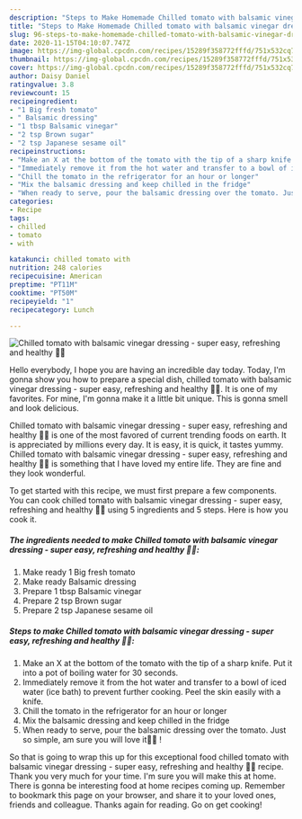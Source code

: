 ```yaml
---
description: "Steps to Make Homemade Chilled tomato with balsamic vinegar dressing - super easy, refreshing and healthy 🍅😋"
title: "Steps to Make Homemade Chilled tomato with balsamic vinegar dressing - super easy, refreshing and healthy 🍅😋"
slug: 96-steps-to-make-homemade-chilled-tomato-with-balsamic-vinegar-dressing-super-easy-refreshing-and-healthy
date: 2020-11-15T04:10:07.747Z
image: https://img-global.cpcdn.com/recipes/15289f358772fffd/751x532cq70/chilled-tomato-with-balsamic-vinegar-dressing-super-easy-refreshing-and-healthy-🍅😋-recipe-main-photo.jpg
thumbnail: https://img-global.cpcdn.com/recipes/15289f358772fffd/751x532cq70/chilled-tomato-with-balsamic-vinegar-dressing-super-easy-refreshing-and-healthy-🍅😋-recipe-main-photo.jpg
cover: https://img-global.cpcdn.com/recipes/15289f358772fffd/751x532cq70/chilled-tomato-with-balsamic-vinegar-dressing-super-easy-refreshing-and-healthy-🍅😋-recipe-main-photo.jpg
author: Daisy Daniel
ratingvalue: 3.8
reviewcount: 15
recipeingredient:
- "1 Big fresh tomato"
- " Balsamic dressing"
- "1 tbsp Balsamic vinegar"
- "2 tsp Brown sugar"
- "2 tsp Japanese sesame oil"
recipeinstructions:
- "Make an X at the bottom of the tomato with the tip of a sharp knife. Put it into a pot of boiling water for 30 seconds."
- "Immediately remove it from the hot water and transfer to a bowl of iced water (ice bath) to prevent further cooking. Peel the skin easily with a knife."
- "Chill the tomato in the refrigerator for an hour or longer"
- "Mix the balsamic dressing and keep chilled in the fridge"
- "When ready to serve, pour the balsamic dressing over the tomato. Just so simple, am sure you will love it🍅😋 !"
categories:
- Recipe
tags:
- chilled
- tomato
- with

katakunci: chilled tomato with 
nutrition: 248 calories
recipecuisine: American
preptime: "PT11M"
cooktime: "PT50M"
recipeyield: "1"
recipecategory: Lunch

---
```



![Chilled tomato with balsamic vinegar dressing - super easy, refreshing and healthy 🍅😋](https://img-global.cpcdn.com/recipes/15289f358772fffd/751x532cq70/chilled-tomato-with-balsamic-vinegar-dressing-super-easy-refreshing-and-healthy-🍅😋-recipe-main-photo.jpg)

Hello everybody, I hope you are having an incredible day today. Today, I'm gonna show you how to prepare a special dish, chilled tomato with balsamic vinegar dressing - super easy, refreshing and healthy 🍅😋. It is one of my favorites. For mine, I'm gonna make it a little bit unique. This is gonna smell and look delicious.

Chilled tomato with balsamic vinegar dressing - super easy, refreshing and healthy 🍅😋 is one of the most favored of current trending foods on earth. It is appreciated by millions every day. It is easy, it is quick, it tastes yummy. Chilled tomato with balsamic vinegar dressing - super easy, refreshing and healthy 🍅😋 is something that I have loved my entire life. They are fine and they look wonderful.




To get started with this recipe, we must first prepare a few components. You can cook chilled tomato with balsamic vinegar dressing - super easy, refreshing and healthy 🍅😋 using 5 ingredients and 5 steps. Here is how you cook it.

<!--inarticleads1-->

##### The ingredients needed to make Chilled tomato with balsamic vinegar dressing - super easy, refreshing and healthy 🍅😋:

1. Make ready 1 Big fresh tomato
1. Make ready  Balsamic dressing
1. Prepare 1 tbsp Balsamic vinegar
1. Prepare 2 tsp Brown sugar
1. Prepare 2 tsp Japanese sesame oil




<!--inarticleads2-->

##### Steps to make Chilled tomato with balsamic vinegar dressing - super easy, refreshing and healthy 🍅😋:

1. Make an X at the bottom of the tomato with the tip of a sharp knife. Put it into a pot of boiling water for 30 seconds.
1. Immediately remove it from the hot water and transfer to a bowl of iced water (ice bath) to prevent further cooking. Peel the skin easily with a knife.
1. Chill the tomato in the refrigerator for an hour or longer
1. Mix the balsamic dressing and keep chilled in the fridge
1. When ready to serve, pour the balsamic dressing over the tomato. Just so simple, am sure you will love it🍅😋 !




So that is going to wrap this up for this exceptional food chilled tomato with balsamic vinegar dressing - super easy, refreshing and healthy 🍅😋 recipe. Thank you very much for your time. I'm sure you will make this at home. There is gonna be interesting food at home recipes coming up. Remember to bookmark this page on your browser, and share it to your loved ones, friends and colleague. Thanks again for reading. Go on get cooking!
